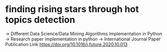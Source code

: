 # finding rising stars through hot topics detection

-> Different Data Science/Data Mining Algorithms Implementation in Python
-> Research paper implementation in python
-> International Journal Paper Publication Link
https://doi.org/10.1016/j.future.2020.10.013
